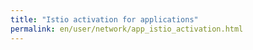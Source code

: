 ```yaml
---
title: "Istio activation for applications"
permalink: en/user/network/app_istio_activation.html
---
```

